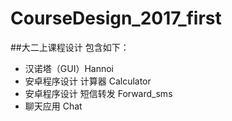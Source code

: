 # CourseDesign_2017_first

##大二上课程设计
包含如下：
- 汉诺塔（GUI）Hannoi
- 安卓程序设计 计算器 Calculator
- 安卓程序设计 短信转发 Forward_sms
- 聊天应用 Chat
